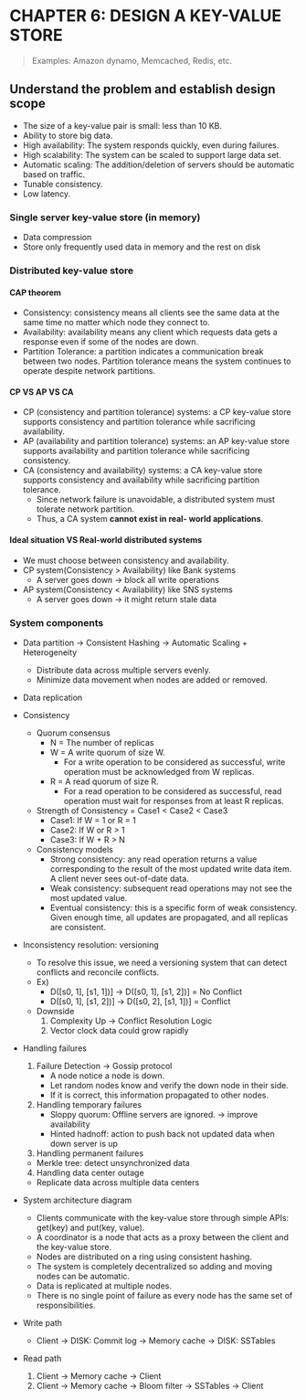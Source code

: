 # CHAPTER 6: DESIGN A KEY-VALUE STORE
> Examples: Amazon dynamo, Memcached, Redis, etc.

## Understand the problem and establish design scope
- The size of a key-value pair is small: less than 10 KB.
- Ability to store big data.
- High availability: The system responds quickly, even during failures.
- High scalability: The system can be scaled to support large data set.
- Automatic scaling: The addition/deletion of servers should be automatic based on traffic.
- Tunable consistency.
- Low latency.

### Single server key-value store (in memory)
- Data compression
- Store only frequently used data in memory and the rest on disk 

### Distributed key-value store 
#### CAP theorem
- Consistency: consistency means all clients see the same data at the same time no matter which node they connect to. 
- Availability: availability means any client which requests data gets a response even if some of the nodes are down. 
- Partition Tolerance: a partition indicates a communication break between two nodes. Partition tolerance means the system continues to operate despite network partitions. 

#### CP VS AP VS CA
- CP (consistency and partition tolerance) systems: a CP key-value store supports consistency and partition tolerance while sacrificing availability. 
- AP (availability and partition tolerance) systems: an AP key-value store supports availability and partition tolerance while sacrificing consistency.
- CA (consistency and availability) systems: a CA key-value store supports consistency and availability while sacrificing partition tolerance. 
  - Since network failure is unavoidable, a distributed system must tolerate network partition. 
  - Thus, a CA system **cannot exist in real- world applications**.

#### Ideal situation VS Real-world distributed systems 
- We must choose between consistency and availability.
- CP system(Consistency > Availability) like Bank systems
  - A server goes down -> block all write operations
- AP system(Consistency < Availability) like SNS systems
  - A server goes down -> it might return stale data

### System components
- Data partition -> Consistent Hashing -> Automatic Scaling + Heterogeneity
  - Distribute data across multiple servers evenly.
  - Minimize data movement when nodes are added or removed.
- Data replication
- Consistency
  - Quorum consensus
    - N = The number of replicas 
    - W = A write quorum of size W. 
      - For a write operation to be considered as successful, write operation must be acknowledged from W replicas. 
    - R = A read quorum of size R. 
      - For a read operation to be considered as successful, read operation must wait for responses from at least R replicas.
  - Strength of Consistency = Case1 < Case2 < Case3
    - Case1: If W = 1 or R = 1
    - Case2: If W or R > 1
    - Case3: If W + R > N
  - Consistency models
    - Strong consistency: any read operation returns a value corresponding to the result of the most updated write data item. A client never sees out-of-date data.
    - Weak consistency: subsequent read operations may not see the most updated value.
    - Eventual consistency: this is a specific form of weak consistency. Given enough time, all updates are propagated, and all replicas are consistent.
- Inconsistency resolution: versioning
  - To resolve this issue, we need a versioning system that can detect conflicts and reconcile conflicts.
  - Ex)
    - D([s0, 1], [s1, 1])] -> D([s0, 1], [s1, 2])] = No Conflict
    - D([s0, 1], [s1, 2])] -> D([s0, 2], [s1, 1])] = Conflict
  - Downside
    1. Complexity Up -> Conflict Resolution Logic
    2. Vector clock data could grow rapidly 

- Handling failures
  1. Failure Detection -> Gossip protocol
     - A node notice a node is down.
     - Let random nodes know and verify the down node in their side.
     - If it is correct, this information propagated to other nodes.
  2. Handling temporary failures
     - Sloppy quorum: Offline servers are ignored. -> improve availability
     - Hinted hadnoff: action to push back not updated data when down server is up 
  3. Handling permanent failures
    - Merkle tree: detect unsynchronized data
  4. Handling data center outage
    - Replicate data across multiple data centers 
- System architecture diagram
  - Clients communicate with the key-value store through simple APIs: get(key) and put(key, value).
  - A coordinator is a node that acts as a proxy between the client and the key-value store.
  - Nodes are distributed on a ring using consistent hashing.
  - The system is completely decentralized so adding and moving nodes can be automatic.
  - Data is replicated at multiple nodes.
  - There is no single point of failure as every node has the same set of responsibilities.
- Write path
  - Client -> DISK: Commit log -> Memory cache -> DISK: SSTables
- Read path
  1. Client -> Memory cache -> Client
  2. Client -> Memory cache -> Bloom filter -> SSTables -> Client